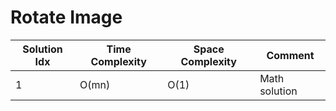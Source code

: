 # Rotate Image

| Solution Idx | Time Complexity | Space Complexity | Comment       |
| ------------ | --------------- | ---------------- | ------------- |
| 1            | O(mn)           | O(1)             | Math solution |
